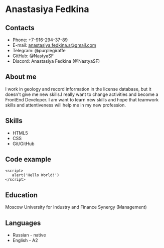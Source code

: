 # **Anastasiya Fedkina**

## **Contacts**
+ Phone: +7-916-294-37-89
+ E-mail: anastasiya.fedkina.s@gmail.com
+ Telegram: @purplegiraffe
+ GitHub: @NastyaSF
+ Discord: Anastasiya Fedkina (@NastyaSF)

## **About me**
I work in geology and record information in the license database, but it doesn't give me new skills.I really want to change activities and become a FrontEnd Developer. I am want to learn new skills and hope that teamwork skills and attentiveness will help me in my new profession.

## **Skills**
+ HTML5
+ CSS
+ Git/GitHub

## **Code example**
```
<script>
   alert('Hello World!')
</script>
```

## **Education**
Moscow University for Industry and Finance Synergy (Management)

## **Languages**
+ Russian - native
+ English - A2